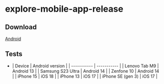 # explore-mobile-app-release

## Download
[Android](https://github.com/Mentalab-hub/explore-mobile-app-release/releases/latest)


## Tests

- | Device | Android version |
| ----------- | ----------- |
| Lenovo Tab M9 | Android 13 |
| Samsung S23 Ultra | Android 14 |
| Zenfone 10 | Android 14 |
| iPhone 15 | iOS 18 |
| iPhone 13 | iOS 17 |
| iPhone SE (gen 3) | iOS 17 |
